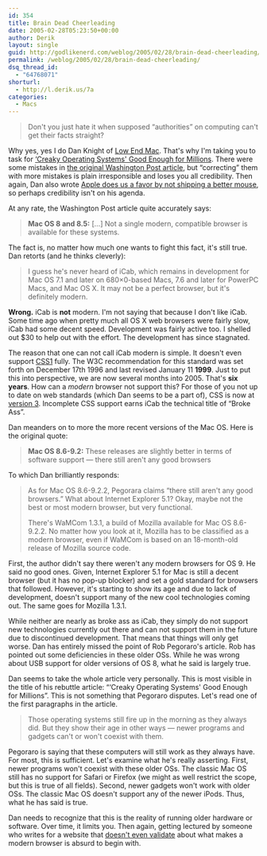 ```yaml
---
id: 354
title: Brain Dead Cheerleading
date: 2005-02-28T05:23:50+00:00
author: Derik
layout: single
guid: http://godlikenerd.com/weblog/2005/02/28/brain-dead-cheerleading/
permalink: /weblog/2005/02/28/brain-dead-cheerleading/
dsq_thread_id:
  - "64768071"
shorturl:
  - http://l.derik.us/7a
categories:
  - Macs
---
```

> Don't you just hate it when supposed &#8220;authorities&#8221; on computing can't get their facts straight?

Why yes, yes I do Dan Knight of [Low End Mac](http://lowendmac.com). That's why I'm taking you to task for [&#8216;Creaky Operating Systems' Good Enough for Millions](http://lowendmac.com/musings/05/0228.html). There were some mistakes in [the original Washington Post article](http://www.washingtonpost.com/wp-dyn/articles/A55207-2005Feb26.html?nav%3Drss_technology&sub=new), but &#8220;correcting&#8221; them with more mistakes is plain irresponsible and loses you all credibility. Then again, Dan also wrote [Apple does us a favor by not shipping a better mouse](http://lowendmac.com/musings/05/0223.html), so perhaps credibility isn't on his agenda.

At any rate, the Washington Post article quite accurately says:

> **Mac OS 8 and 8.5:** [&#8230;] Not a single modern, compatible browser is available for these systems.

The fact is, no matter how much one wants to fight this fact, it's still true. Dan retorts (and he thinks cleverly):

> I guess he's never heard of iCab, which remains in development for Mac OS 7.1 and later on 680&#215;0-based Macs, 7.6 and later for PowerPC Macs, and Mac OS X. It may not be a perfect browser, but it's definitely modern.

**Wrong.** iCab is **not** modern. I'm not saying that because I don't like iCab. Some time ago when pretty much all OS X web browsers were fairly slow, iCab had some decent speed. Development was fairly active too. I shelled out $30 to help out with the effort. The development has since stagnated.

The reason that one can not call iCab modern is simple. It doesn't even support [CSS1](http://www.w3.org/TR/REC-CSS1) fully. The W3C recommendation for this standard was set forth on December 17th 1996 and last revised January 11 **1999**. Just to put this into perspective, we are now several months into 2005. That's **six years**. How can a _modern_ browser not support this? For those of you not up to date on web standards (which Dan seems to be a part of), CSS is now at [version 3](http://www.w3.org/TR/2001/WD-css3-roadmap-20010523/). Incomplete CSS support earns iCab the technical title of &#8220;Broke Ass&#8221;.

Dan meanders on to more the more recent versions of the Mac OS. Here is the original quote:

> **Mac OS 8.6-9.2:** These releases are slightly better in terms of software support &#8212; there still aren't any good browsers

To which Dan brilliantly responds:

> As for Mac OS 8.6-9.2.2, Pegorara claims &#8220;there still aren't any good browsers.&#8221; What about Internet Explorer 5.1? Okay, maybe not the best or most modern browser, but very functional.
> 
> There's WaMCom 1.3.1, a build of Mozilla available for Mac OS 8.6-9.2.2. No matter how you look at it, Mozilla has to be classified as a modern browser, even if WaMCom is based on an 18-month-old release of Mozilla source code.

First, the author didn't say there weren't any modern browsers for OS 9. He said no good ones. Given, Internet Explorer 5.1 for Mac is still a decent browser (but it has no pop-up blocker) and set a gold standard for browsers that followed. However, it's starting to show its age and due to lack of development, doesn't support many of the new cool technologies coming out. The same goes for Mozilla 1.3.1.

While neither are nearly as broke ass as iCab, they simply do not support new technologies currently out there and can not support them in the future due to discontinued development. That means that things will only get worse. Dan has entirely missed the point of Rob Pegoraro's article. Rob has pointed out some deficiencies in these older OSs. While he was wrong about USB support for older versions of OS 8, what he said is largely true.

Dan seems to take the whole article very personally. This is most visible in the title of his rebuttle article: &#8220;&#8216;Creaky Operating Systems' Good Enough for Millions&#8221;. This is not something that Pegoraro disputes. Let's read one of the first paragraphs in the article.

> Those operating systems still fire up in the morning as they always did. But they show their age in other ways &#8212; newer programs and gadgets can't or won't coexist with them.

Pegoraro is saying that these computers will still work as they always have. For most, this is sufficient. Let's examine what he's really asserting. First, newer programs won't coexist with these older OSs. The classic Mac OS still has no support for Safari or Firefox (we might as well restrict the scope, but this is true of all fields). Second, newer gadgets won't work with older OSs. The classic Mac OS doesn't support any of the newer iPods. Thus, what he has said is true.

Dan needs to recognize that this is the reality of running older hardware or software. Over time, it limits you. Then again, getting lectured by someone who writes for a website that [doesn't even validate](http://validator.w3.org/check?uri=http%3A%2F%2Flowendmac.com%2Findex.shtml) about what makes a modern browser is absurd to begin with.